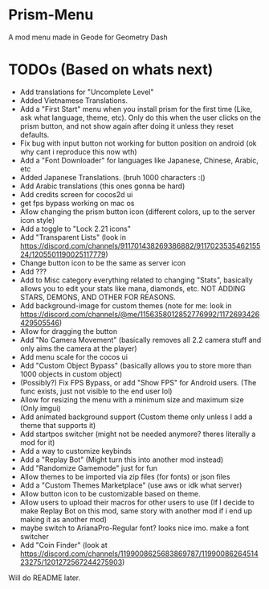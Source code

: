 # Prism-Menu
A mod menu made in Geode for Geometry Dash

# TODOs (Based on whats next)
- Add translations for "Uncomplete Level"
- Added Vietnamese Translations.
- Add a "First Start" menu when you install prism for the first time (Like, ask what language, theme, etc). Only do this when the user clicks on the prism button, and not show again after doing it unless they reset defaults.
- Fix bug with input button not working for button position on android (ok why cant i reproduce this now wth)
- Add a "Font Downloader" for languages like Japanese, Chinese, Arabic, etc
- Added Japanese Translations. (bruh 1000 characters :()
- Add Arabic translations (this ones gonna be hard)
- Add credits screen for cocos2d ui
- get fps bypass working on mac os
- Allow changing the prism button icon (different colors, up to the server icon style)
- Add a toggle to "Lock 2.21 icons"
- Add "Transparent Lists" (look in https://discord.com/channels/911701438269386882/911702353546215524/1205501190025117779)
- Change button icon to be the same as server icon
- Add ???
- Add to Misc category everything related to changing "Stats", basically allows you to edit your stats like mana, diamonds, etc. NOT ADDING STARS, DEMONS, AND OTHER FOR REASONS.
- Add background-image for custom themes (note for me: look in https://discord.com/channels/@me/1156358012852776992/1172693426429505546)
- Allow for dragging the button
- Add "No Camera Movement" (basically removes all 2.2 camera stuff and only aims the camera at the player)
- Add menu scale for the cocos ui
- Add "Custom Object Bypass" (basically allows you to store more than 1000 objects in custom object)
- (Possibly?) Fix FPS Bypass, or add "Show FPS" for Android users. (The func exists, just not visible to the end user lol)
- Allow for resizing the menu with a minimum size and maximum size (Only imgui)
- Add animated background support (Custom theme only unless I add a theme that supports it)
- Add startpos switcher (might not be needed anymore? theres literally a mod for it)
- Add a way to customize keybinds
- Add a "Replay Bot" (Might turn this into another mod instead)
- Add "Randomize Gamemode" just for fun
- Allow themes to be imported via zip files (for fonts) or json files
- Add a "Custom Themes Marketplace" (use aws or idk what server)
- Allow button icon to be customizable based on theme.
- Allow users to upload their macros for other users to use (If I decide to make Replay Bot on this mod, same story with another mod if i end up making it as another mod)
- maybe switch to ArianaPro-Regular font? looks nice imo. make a font switcher
- Add "Coin Finder" (look at https://discord.com/channels/1199008625683869787/1199008626451423275/1201272567244275903)


Will do README later.
